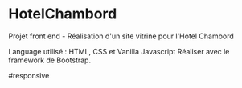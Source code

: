 # HotelChambord
Projet front end - Réalisation d'un site vitrine pour l'Hotel Chambord 

Language utilisé : HTML, CSS et Vanilla Javascript
Réaliser avec le framework de Bootstrap.

#responsive
